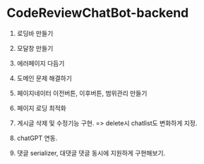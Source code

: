 # CodeReviewChatBot-backend

1. 로딩바 만들기

2. 모달창 만들기

3. 에러페이지 다듬기

4. 도메인 문제 해결하기

5. 페이지네이터 이전버튼, 이후버튼, 범위관리 만들기

6. 페이지 로딩 최적화

7. 게시글 삭제 및 수정기능 구현. => delete시 chatlist도 변화하게 지정.

8. chatGPT 연동.

9. 댓글 serializer, 대댓글 댓글 동시에 지원하게 구현해보기.